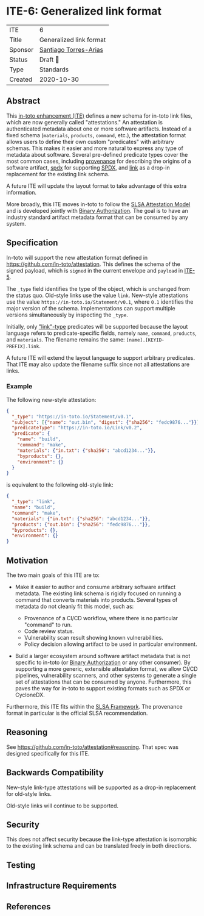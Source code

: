 # ITE-6: Generalized link format

<table>
<tr><td>ITE<td>6
<tr><td>Title<td>Generalized link format
<tr><td>Sponsor<td><a href="https://github.com/santiagotorres">Santiago Torres-Arias</a>
<tr><td>Status<td>Draft 💬
<tr><td>Type<td>Standards
<tr><td>Created<td>2020-10-30
</table>

## Abstract

This [in-toto enhancement (ITE)](https://github.com/in-toto/ITE) defines a new
schema for in-toto link files, which are now generally called "attestations." An
attestation is authenticated metadata about one or more software artifacts.
Instead of a fixed schema (`materials`, `products`, `command`, etc.), the
attestation format allows users to define their own custom "predicates" with
arbitrary schemas. This makes it easier and more natural to express any type of
metadata about software. Several pre-defined predicate types cover the most
common cases, including
[provenance](https://github.com/in-toto/attestation/blob/main/spec/predicates/provenance.md)
for describing the origins of a software artifact,
[spdx](https://github.com/in-toto/attestation/blob/main/spec/predicates/spdx.md)
for supporting [SPDX](https://spdx.dev), and
[link](https://github.com/in-toto/attestation/blob/main/spec/predicates/link.md)
as a drop-in replacement for the existing link schema.

A future ITE will update the layout format to take advantage of this extra
information.

More broadly, this ITE moves in-toto to follow the [SLSA Attestation Model
](https://github.com/slsa-framework/slsa/blob/main/controls/attestations.md) and
is developed jointly with
[Binary Authorization](https://cloud.google.com/binary-authorization). The goal
is to have an industry standard artifact metadata format that can be consumed by
any system.

## Specification

In-toto will support the new attestation format defined in
<https://github.com/in-toto/attestation>. This defines the schema of the signed
payload, which is `signed` in the current envelope and `payload` in
[ITE-5](../5/README.adoc).

The `_type` field identifies the type of the object, which is unchanged from the
status quo. Old-style links use the value `link`. New-style attestations use the
value `https://in-toto.io/Statement/v0.1`, where `0.1` identifies the major
version of the schema. Implementations can support multiple versions
simultaneously by inspecting the `_type`.

Initially, only
["link"-type](https://github.com/in-toto/attestation/blob/main/spec/predicates/link.md)
predicates will be supported because the layout language refers to
predicate-specific fields, namely `name`, `command`, `products`, and
`materials`. The filename remains the same: `[name].[KEYID-PREFIX].link`.

A future ITE will extend the layout language to support arbitrary
predicates. That ITE may also update the filename suffix since not all
attestations are links.

### Example

The following new-style attestation:

```json
{
  "_type": "https://in-toto.io/Statement/v0.1",
  "subject": [{"name": "out.bin", "digest": {"sha256": "fedc9876..."}}],
  "predicateType": "https://in-toto.io/Link/v0.2",
  "predicate": {
    "name": "build",
    "command": "make",
    "materials": {"in.txt": {"sha256": "abcd1234..."}},
    "byproducts": {},
    "environment": {}
  }
}
```

is equivalent to the following old-style link:

```json
{
  "_type": "link",
  "name": "build",
  "command": "make",
  "materials": {"in.txt": {"sha256": "abcd1234..."}},
  "products": {"out.bin": {"sha256": "fedc9876..."}},
  "byproducts": {},
  "environment": {}
}
```

## Motivation

The two main goals of this ITE are to:

*   Make it easier to author and consume arbitrary software artifact metadata.
    The existing link schema is rigidly focused on running a command that
    converts materials into products. Several types of metadata do not cleanly
    fit this model, such as:

    *   Provenance of a CI/CD workflow, where there is no particular "command"
        to run.
    *   Code review status.
    *   Vulnerability scan result showing known vulnerabilities.
    *   Policy decision allowing artifact to be used in particular environment.

*   Build a larger ecosystem around software artifact metadata that is not
    specific to in-toto (or
    [Binary Authorization](https://cloud.google.com/binary-authorization) or any
    other consumer). By supporting a more generic, extensible attestation
    format, we allow CI/CD pipelines, vulnerability scanners, and other systems
    to generate a single set of attestations that can be consumed by anyone.
    Furthermore, this paves the way for in-toto to support existing formats such
    as SPDX or CycloneDX.

Furthermore, this ITE fits within the
[SLSA Framework](https://github.com/slsa-framework/slsa). The provenance format
in particular is the official SLSA recommendation.

## Reasoning

See <https://github.com/in-toto/attestation#reasoning>. That spec was designed
specifically for this ITE.

## Backwards Compatibility

New-style link-type attestations will be supported as a drop-in replacement for
old-style links.

Old-style links will continue to be supported.

## Security

This does not affect security because the link-type attestation is isomorphic to
the existing link schema and can be translated freely in both directions.

## Testing

## Infrastructure Requirements

## References
